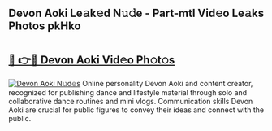## Devon Aoki Le𝚊k𝚎d N𝚞𝚍e - Part-mtl Vid𝚎o Le𝚊ks Photos pkHko

# <h2><a href="http://fbfzkm8.evod.top/?m=Devon+Aoki">🔗 👉🔴 Devon Aoki Vid𝚎o Ph𝚘t𝚘s</a></h2>

[![Devon Aoki N𝚞d𝚎s](https://i.imgur.com/8V9OHl7.gif)](http://fbfzkm8.evod.top/?m=Devon+Aoki)
Online personality Devon Aoki and content creator, recognized for publishing dance and lifestyle material through solo and collaborative dance routines and mini vlogs. Communication skills Devon Aoki are crucial for public figures to convey their ideas and connect with the public. 
